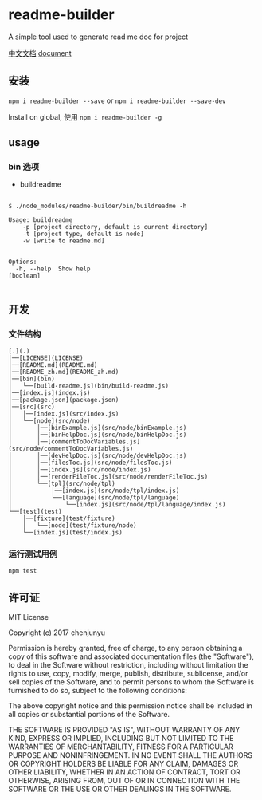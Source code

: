 # readme-builder

 A simple tool used to generate read me doc for project

[中文文档](./README_zh.md)   [document](./README.md)

## 安装

`npm i readme-builder --save` or `npm i readme-builder --save-dev`

Install on global, 使用 `npm i readme-builder -g`



## usage

### bin 选项

- buildreadme

```shell

$ ./node_modules/readme-builder/bin/buildreadme -h

Usage: buildreadme
    -p [project directory, default is current directory]
    -t [project type, default is node]
    -w [write to readme.md]


Options:
  -h, --help  Show help                                                [boolean]


```

## 开发

### 文件结构

```
[.](.)
│──[LICENSE](LICENSE)
│──[README.md](README.md)
│──[README_zh.md](README_zh.md)
│──[bin](bin)
│   └──[build-readme.js](bin/build-readme.js)
│──[index.js](index.js)
│──[package.json](package.json)
│──[src](src)
│   │──[index.js](src/index.js)
│   └──[node](src/node)
│       │──[binExample.js](src/node/binExample.js)
│       │──[binHelpDoc.js](src/node/binHelpDoc.js)
│       │──[commentToDocVariables.js](src/node/commentToDocVariables.js)
│       │──[devHelpDoc.js](src/node/devHelpDoc.js)
│       │──[filesToc.js](src/node/filesToc.js)
│       │──[index.js](src/node/index.js)
│       │──[renderFileToc.js](src/node/renderFileToc.js)
│       └──[tpl](src/node/tpl)
│           │──[index.js](src/node/tpl/index.js)
│           └──[language](src/node/tpl/language)
│               └──[index.js](src/node/tpl/language/index.js)
└──[test](test)
    │──[fixture](test/fixture)
    │   └──[node](test/fixture/node)
    └──[index.js](test/index.js) 
```


### 运行测试用例

`npm test`

## 许可证

MIT License

Copyright (c) 2017 chenjunyu

Permission is hereby granted, free of charge, to any person obtaining a copy
of this software and associated documentation files (the "Software"), to deal
in the Software without restriction, including without limitation the rights
to use, copy, modify, merge, publish, distribute, sublicense, and/or sell
copies of the Software, and to permit persons to whom the Software is
furnished to do so, subject to the following conditions:

The above copyright notice and this permission notice shall be included in all
copies or substantial portions of the Software.

THE SOFTWARE IS PROVIDED "AS IS", WITHOUT WARRANTY OF ANY KIND, EXPRESS OR
IMPLIED, INCLUDING BUT NOT LIMITED TO THE WARRANTIES OF MERCHANTABILITY,
FITNESS FOR A PARTICULAR PURPOSE AND NONINFRINGEMENT. IN NO EVENT SHALL THE
AUTHORS OR COPYRIGHT HOLDERS BE LIABLE FOR ANY CLAIM, DAMAGES OR OTHER
LIABILITY, WHETHER IN AN ACTION OF CONTRACT, TORT OR OTHERWISE, ARISING FROM,
OUT OF OR IN CONNECTION WITH THE SOFTWARE OR THE USE OR OTHER DEALINGS IN THE
SOFTWARE.
